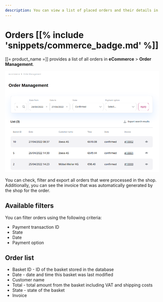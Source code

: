```yaml
---
description: You can view a list of placed orders and their details in the Back Office.
---
```


# Orders [[% include 'snippets/commerce_badge.md' %]]

[[= product_name =]] provides a list of all orders in **eCommerce** > **Order Management**.

![](img/order_management1.png)

You can check, filter and export all orders that were processed in the shop.
Additionally, you can see the invoice that was automatically generated by the shop for the order.

## Available filters

You can filter orders using the following criteria:

- Payment transaction ID
- State
- Date
- Payment option

## Order list

- Basket ID - ID of the basket stored in the database
- Date - date and time this basket was last modified
- Customer name
- Total - total amount from the basket including VAT and shipping costs
- State - state of the basket
- Invoice
